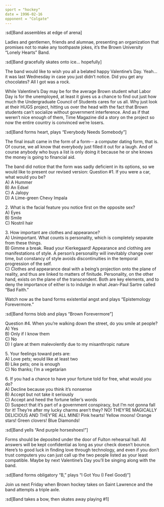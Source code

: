 ```yaml
---
sport = "hockey"
date = 1996-02-16
opponent = "Colgate"
---
```


:sd[Band assembles at edge of arena]

Ladies and gentlemen, friends and alumnae, presenting an organization that promises not to make any toothpaste jokes, it’s the Brown University “Lonely Hearts” Band.

:sd[Band gracefully skates onto ice... hopefully]

The band would like to wish you all a belated happy Valentine’s Day. Yeah... it was last Wednesday in case you just didn’t notice. Did you get any chocolates? All I got was a rock.

While Valentine’s Day may be for the average Brown student what Labor Day is for the unemployed, at least it gives us a chance to find out just how much the Undergraduate Council of Students cares for us all. Why just look at their HUGS project, hitting us over the head with the fact that Brown students can’t socialize without government interference. And as if that weren’t nice enough of them, Time Magazine did a story on the project so now the entire country is convinced we’re losers.

:sd[Band forms heart, plays “Everybody Needs Somebody”]

The final insult came in the form of a form-- a computer dating form, that is. Of course, we all know that everybody just filled it out for a laugh. And of course anybody who buys a list is only doing it because he or she knows the money is going to financial aid.

The band did notice that the form was sadly deficient in its options, so we would like to present our revised version: Question #1. If you were a car, what would you be?\
A) A Hummer\
B) An Edsel\
C) A Jalopy\
D) A Lime-green Chevy Impala

2\. What is the facial feature you notice first on the opposite sex?\
A) Eyes\
B) Smile\
C) Nostril hair

3\. How important are clothes and appearance?\
A) Unimportant. What counts is personality, which is completely separate from these things.\
B) Gimme a break. Read your Kierkegaard! Appearance and clothing are manifestations of style. A person’s personality will inevitably change over time, but constancy of style avoids discontinuities in the temporal progression of the self.\
C) Clothes and appearance deal with a being’s projection onto the plane of reality, and thus are linked to matters of finitude. Personality, on the other hand, exists on the plane of the transcendent. Both are key elements, and to deny the importance of either is to indulge in what Jean-Paul Sartre called “Bad Faith.”

Watch now as the band forms existential angst and plays “Epistemology Forevermore.”

:sd[Band forms blob and plays “Brown Forevermore”]

Question #4. When you’re walking down the street, do you smile at people?\
A) Yes\
B) Only if I know them\
C) No\
D) I glare at them malevolently due to my misanthropic nature

5\. Your feelings toward pets are:\
A) Love pets; would like at least two\
B) Like pets; one is enough\
C) No thanks; I’m a vegetarian

6\. If you had a chance to have your fortune told for free, what would you do?\
A) Decline because you think it’s nonsense\
B) Accept but not take it seriously\
C) Accept and heed the fortune teller’s words\
D) Suspect that it’s part of a government conspiracy, but I’m not gonna fall for it! They’re after my lucky charms aren’t they? NO! THEY’RE MAGICALLY DELICIOUS AND THEY’RE ALL MINE! Pink hearts! Yellow moons! Orange stars! Green clovers! Blue Diamonds!

:sd[Band yells “And purple horseshoes!”]

Forms should be deposited under the door of Fulton rehearsal hall. All answers will be kept confidential as long as your check doesn’t bounce. Here’s to good luck in finding love through technology, and even if you don’t trust computers you can just call up the two people listed as your least compatible. Maybe by next Valentine’s Day you’ll be singing along with the band.

:sd[Band forms obligatory “B,” plays “I Got You (I Feel Good)”]

Join us next Friday when Brown hockey takes on Saint Lawrence and the band attempts a triple axle.

:sd[Band takes a bow, then skates away playing #1]
